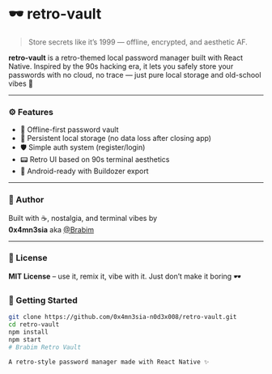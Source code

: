 

# 🕶️ retro-vault

> Store secrets like it’s 1999 — offline, encrypted, and aesthetic AF.

**retro-vault** is a retro-themed local password manager built with React Native. Inspired by the 90s hacking era, it lets you safely store your passwords with no cloud, no trace — just pure local storage and old-school vibes 🔐

---

### ⚙️ Features

- 🔐 Offline-first password vault
- 🧠 Persistent local storage (no data loss after closing app)
- 🛡️ Simple auth system (register/login)
- 📟 Retro UI based on 90s terminal aesthetics
- 📱 Android-ready with Buildozer export

---
### 🧠 Author

Built with ☕, nostalgia, and terminal vibes by  
**0x4mn3sia** aka [@Brabim](https://github.com/0x4mn3sia-n0d3x008)

---

### 📜 License

**MIT License** – use it, remix it, vibe with it. Just don’t make it boring 🕶️

### 🚀 Getting Started

```bash
git clone https://github.com/0x4mn3sia-n0d3x008/retro-vault.git
cd retro-vault
npm install
npm start
# Brabim Retro Vault

A retro-style password manager made with React Native ✨
 
